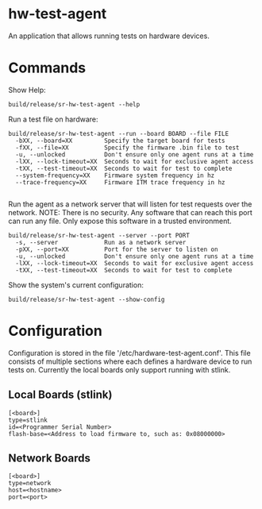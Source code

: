 # hw-test-agent
An application that allows running tests on hardware devices.

# Commands
Show Help:
```
build/release/sr-hw-test-agent --help
```
Run a test file on hardware:
```
build/release/sr-hw-test-agent --run --board BOARD --file FILE
  -bXX, --board=XX         Specify the target board for tests
  -fXX, --file=XX          Specify the firmware .bin file to test
  -u, --unlocked           Don't ensure only one agent runs at a time
  -lXX, --lock-timeout=XX  Seconds to wait for exclusive agent access
  -tXX, --test-timeout=XX  Seconds to wait for test to complete
  --system-frequency=XX    Firmware system frequency in hz
  --trace-frequency=XX     Firmware ITM trace frequency in hz
  
```
Run the agent as a network server that will listen for test requests over the network.  NOTE: There is no security.  Any software that can reach this port can run any file.  Only expose this software in a trusted environment.
```
build/release/sr-hw-test-agent --server --port PORT
  -s, --server             Run as a network server
  -pXX, --port=XX          Port for the server to listen on
  -u, --unlocked           Don't ensure only one agent runs at a time
  -lXX, --lock-timeout=XX  Seconds to wait for exclusive agent access
  -tXX, --test-timeout=XX  Seconds to wait for test to complete
```
Show the system's current configuration:
```
build/release/sr-hw-test-agent --show-config
```

# Configuration
Configuration is stored in the file '/etc/hardware-test-agent.conf'.  This file consists of multiple sections where each defines a hardware device to run tests on.  Currently the local boards only support running with stlink.

## Local Boards (stlink)
```
[<board>]
type=stlink
id=<Programmer Serial Number>
flash-base=<Address to load firmware to, such as: 0x08000000>
```
## Network Boards
```
[<board>]
type=network
host=<hostname>
port=<port>
```
